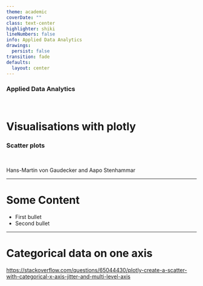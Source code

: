 ```yaml
---
theme: academic
coverDate: ""
class: text-center
highlighter: shiki
lineNumbers: false
info: Applied Data Analytics
drawings:
  persist: false
transition: fade
defaults:
  layout: center
---
```


### Applied Data Analytics

<br/>

# Visualisations with plotly

### Scatter plots

<br/>


Hans-Martin von Gaudecker and Aapo Stenhammar

---

# Some Content

- First bullet
- Second bullet

---

# Categorical data on one axis

https://stackoverflow.com/questions/65044430/plotly-create-a-scatter-with-categorical-x-axis-jitter-and-multi-level-axis

